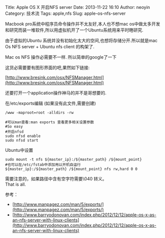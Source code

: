 Title: Apple OS X 开启NFS server
Date: 2013-11-22 16:10
Author: neoyin
Category: 技术流
Tags: apple,nfs
Slug: apple-os-nfs-server

Macbook pro系统中程序员命令操作并不太友好,本人也不想mac
os中做太多开发和研究而装一堆软件,所以用虚拟机开了一个Ubuntu系统用来平时瞎研究.

由于虚拟的Ubuntu 系统并没有初始化太大的空间,也想将存储分开.所以就是mac
Os NFS server + Ubuntu nfs client 的构架了.

Mac os NFS 操作必需要不一样. 所以简单的google了一下

这货必需要要有图形界面的吧,果然如下链接:

[http://www.bresink.com/osx/NFSManager.html](http://www.bresink.com/osx/NFSManager.html)

还要打开一个application操作神马的并不是哥想要的.

在/etc/exports编辑 (如果没有此文件,需要创建)

    /www -maproot=root -alldirs -rw

    #可以man查看:man exports 查看更多相关设置参数
    #So easy 
    #开启nfsd
    sudo nfsd enable
    sudo nfsd start

Ubuntu中设置

    sudo mount -t nfs ${master_ip}:/${master_path} /${mount_point}
    #也可以在/etc/fstab中添加用以开机自运行 
    ${master_ip}:/${master_path} /${mount_point} nfs rw,hard 0 0

需要注意的，如果路径中含有空字符需要\\040 转义。  
That is all.

参考：

- [http://www.manpagez.com/man/5/exports/](http://www.manpagez.com/man/5/exports/)
- [http://www.barryodonovan.com/index.php/2012/12/12/apple-os-x-as-an-nfs-server-with-linux-clients](http://www.barryodonovan.com/index.php/2012/12/12/apple-os-x-as-an-nfs-server-with-linux-clients)
